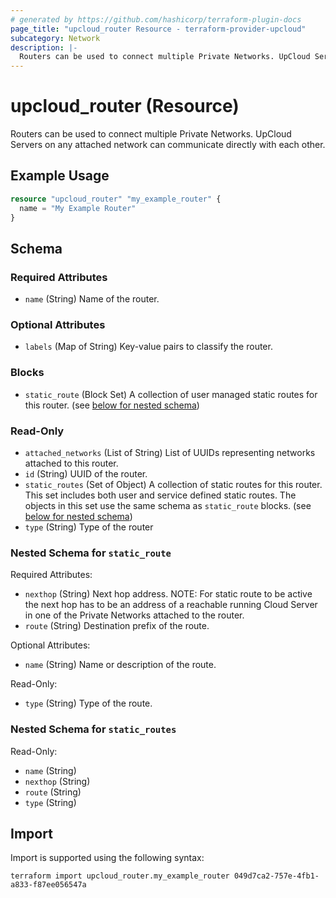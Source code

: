 ```yaml
---
# generated by https://github.com/hashicorp/terraform-plugin-docs
page_title: "upcloud_router Resource - terraform-provider-upcloud"
subcategory: Network
description: |-
  Routers can be used to connect multiple Private Networks. UpCloud Servers on any attached network can communicate directly with each other.
---
```


# upcloud_router (Resource)

Routers can be used to connect multiple Private Networks. UpCloud Servers on any attached network can communicate directly with each other.

## Example Usage

```terraform
resource "upcloud_router" "my_example_router" {
  name = "My Example Router"
}
```

<!-- schema generated by tfplugindocs -->
## Schema

### Required Attributes

- `name` (String) Name of the router.

### Optional Attributes

- `labels` (Map of String) Key-value pairs to classify the router.

### Blocks

- `static_route` (Block Set) A collection of user managed static routes for this router. (see [below for nested schema](#nestedblock--static_route))

### Read-Only

- `attached_networks` (List of String) List of UUIDs representing networks attached to this router.
- `id` (String) UUID of the router.
- `static_routes` (Set of Object) A collection of static routes for this router. This set includes both user and service defined static routes. The objects in this set use the same schema as `static_route` blocks. (see [below for nested schema](#nestedatt--static_routes))
- `type` (String) Type of the router

<a id="nestedblock--static_route"></a>
### Nested Schema for `static_route`

Required Attributes:

- `nexthop` (String) Next hop address. NOTE: For static route to be active the next hop has to be an address of a reachable running Cloud Server in one of the Private Networks attached to the router.
- `route` (String) Destination prefix of the route.

Optional Attributes:

- `name` (String) Name or description of the route.

Read-Only:

- `type` (String) Type of the route.


<a id="nestedatt--static_routes"></a>
### Nested Schema for `static_routes`

Read-Only:

- `name` (String)
- `nexthop` (String)
- `route` (String)
- `type` (String)

## Import

Import is supported using the following syntax:

```shell
terraform import upcloud_router.my_example_router 049d7ca2-757e-4fb1-a833-f87ee056547a
```
